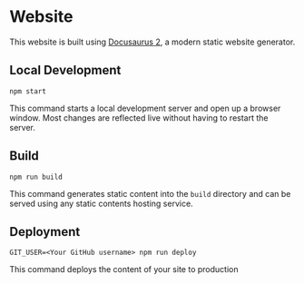 # Website
This website is built using [Docusaurus 2](https://v2.docusaurus.io/), a modern static website generator.

## Local Development

```npm start```

This command starts a local development server and open up a browser window. Most changes are reflected live without having to restart the server.

## Build

```npm run build```

This command generates static content into the `build` directory and can be served using any static contents hosting service.

## Deployment

```GIT_USER=<Your GitHub username> npm run deploy```

This command deploys the content of your site to production
